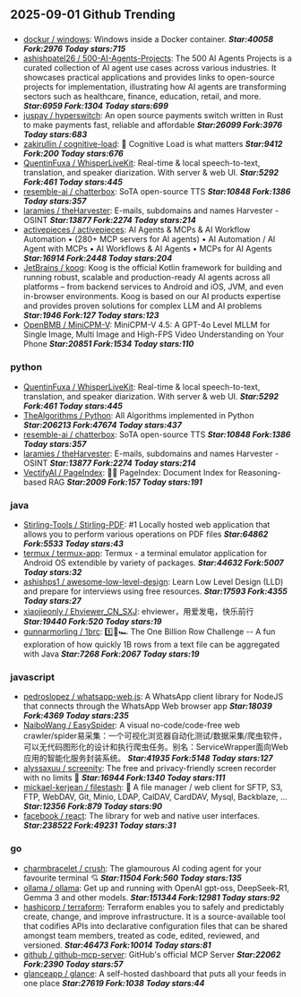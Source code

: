 ## 2025-09-01 Github Trending

### 
* [dockur / windows](https://github.com/dockur/windows): Windows inside a Docker container. ***Star:40058 Fork:2976 Today stars:715***
* [ashishpatel26 / 500-AI-Agents-Projects](https://github.com/ashishpatel26/500-AI-Agents-Projects): The 500 AI Agents Projects is a curated collection of AI agent use cases across various industries. It showcases practical applications and provides links to open-source projects for implementation, illustrating how AI agents are transforming sectors such as healthcare, finance, education, retail, and more. ***Star:6959 Fork:1304 Today stars:699***
* [juspay / hyperswitch](https://github.com/juspay/hyperswitch): An open source payments switch written in Rust to make payments fast, reliable and affordable ***Star:26099 Fork:3976 Today stars:683***
* [zakirullin / cognitive-load](https://github.com/zakirullin/cognitive-load): 🧠 Cognitive Load is what matters ***Star:9412 Fork:200 Today stars:676***
* [QuentinFuxa / WhisperLiveKit](https://github.com/QuentinFuxa/WhisperLiveKit): Real-time & local speech-to-text, translation, and speaker diarization. With server & web UI. ***Star:5292 Fork:461 Today stars:445***
* [resemble-ai / chatterbox](https://github.com/resemble-ai/chatterbox): SoTA open-source TTS ***Star:10848 Fork:1386 Today stars:357***
* [laramies / theHarvester](https://github.com/laramies/theHarvester): E-mails, subdomains and names Harvester - OSINT ***Star:13877 Fork:2274 Today stars:214***
* [activepieces / activepieces](https://github.com/activepieces/activepieces): AI Agents & MCPs & AI Workflow Automation • (280+ MCP servers for AI agents) • AI Automation / AI Agent with MCPs • AI Workflows & AI Agents • MCPs for AI Agents ***Star:16914 Fork:2448 Today stars:204***
* [JetBrains / koog](https://github.com/JetBrains/koog): Koog is the official Kotlin framework for building and running robust, scalable and production-ready AI agents across all platforms – from backend services to Android and iOS, JVM, and even in-browser environments. Koog is based on our AI products expertise and provides proven solutions for complex LLM and AI problems ***Star:1946 Fork:127 Today stars:123***
* [OpenBMB / MiniCPM-V](https://github.com/OpenBMB/MiniCPM-V): MiniCPM-V 4.5: A GPT-4o Level MLLM for Single Image, Multi Image and High-FPS Video Understanding on Your Phone ***Star:20851 Fork:1534 Today stars:110***

### python
* [QuentinFuxa / WhisperLiveKit](https://github.com/QuentinFuxa/WhisperLiveKit): Real-time & local speech-to-text, translation, and speaker diarization. With server & web UI. ***Star:5292 Fork:461 Today stars:445***
* [TheAlgorithms / Python](https://github.com/TheAlgorithms/Python): All Algorithms implemented in Python ***Star:206213 Fork:47674 Today stars:437***
* [resemble-ai / chatterbox](https://github.com/resemble-ai/chatterbox): SoTA open-source TTS ***Star:10848 Fork:1386 Today stars:357***
* [laramies / theHarvester](https://github.com/laramies/theHarvester): E-mails, subdomains and names Harvester - OSINT ***Star:13877 Fork:2274 Today stars:214***
* [VectifyAI / PageIndex](https://github.com/VectifyAI/PageIndex): 📄🧠 PageIndex: Document Index for Reasoning-based RAG ***Star:2009 Fork:157 Today stars:191***

### java
* [Stirling-Tools / Stirling-PDF](https://github.com/Stirling-Tools/Stirling-PDF): #1 Locally hosted web application that allows you to perform various operations on PDF files ***Star:64862 Fork:5533 Today stars:43***
* [termux / termux-app](https://github.com/termux/termux-app): Termux - a terminal emulator application for Android OS extendible by variety of packages. ***Star:44632 Fork:5007 Today stars:32***
* [ashishps1 / awesome-low-level-design](https://github.com/ashishps1/awesome-low-level-design): Learn Low Level Design (LLD) and prepare for interviews using free resources. ***Star:17593 Fork:4355 Today stars:27***
* [xiaojieonly / Ehviewer_CN_SXJ](https://github.com/xiaojieonly/Ehviewer_CN_SXJ): ehviewer，用爱发电，快乐前行 ***Star:19440 Fork:520 Today stars:19***
* [gunnarmorling / 1brc](https://github.com/gunnarmorling/1brc): 1️⃣🐝🏎️ The One Billion Row Challenge -- A fun exploration of how quickly 1B rows from a text file can be aggregated with Java ***Star:7268 Fork:2067 Today stars:19***

### javascript
* [pedroslopez / whatsapp-web.js](https://github.com/pedroslopez/whatsapp-web.js): A WhatsApp client library for NodeJS that connects through the WhatsApp Web browser app ***Star:18039 Fork:4369 Today stars:235***
* [NaiboWang / EasySpider](https://github.com/NaiboWang/EasySpider): A visual no-code/code-free web crawler/spider易采集：一个可视化浏览器自动化测试/数据采集/爬虫软件，可以无代码图形化的设计和执行爬虫任务。别名：ServiceWrapper面向Web应用的智能化服务封装系统。 ***Star:41935 Fork:5148 Today stars:127***
* [alyssaxuu / screenity](https://github.com/alyssaxuu/screenity): The free and privacy-friendly screen recorder with no limits 🎥 ***Star:16944 Fork:1340 Today stars:111***
* [mickael-kerjean / filestash](https://github.com/mickael-kerjean/filestash): 📁 A file manager / web client for SFTP, S3, FTP, WebDAV, Git, Minio, LDAP, CalDAV, CardDAV, Mysql, Backblaze, ... ***Star:12356 Fork:879 Today stars:90***
* [facebook / react](https://github.com/facebook/react): The library for web and native user interfaces. ***Star:238522 Fork:49231 Today stars:31***

### go
* [charmbracelet / crush](https://github.com/charmbracelet/crush): The glamourous AI coding agent for your favourite terminal 💘 ***Star:11504 Fork:560 Today stars:135***
* [ollama / ollama](https://github.com/ollama/ollama): Get up and running with OpenAI gpt-oss, DeepSeek-R1, Gemma 3 and other models. ***Star:151344 Fork:12981 Today stars:92***
* [hashicorp / terraform](https://github.com/hashicorp/terraform): Terraform enables you to safely and predictably create, change, and improve infrastructure. It is a source-available tool that codifies APIs into declarative configuration files that can be shared amongst team members, treated as code, edited, reviewed, and versioned. ***Star:46473 Fork:10014 Today stars:81***
* [github / github-mcp-server](https://github.com/github/github-mcp-server): GitHub's official MCP Server ***Star:22062 Fork:2390 Today stars:57***
* [glanceapp / glance](https://github.com/glanceapp/glance): A self-hosted dashboard that puts all your feeds in one place ***Star:27619 Fork:1038 Today stars:44***
